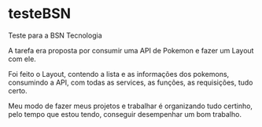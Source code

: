 # testeBSN

Teste para a BSN Tecnologia

A tarefa era proposta por consumir uma API de Pokemon e fazer um Layout com ele.

Foi feito o Layout, contendo a lista e as informações dos pokemons, consumindo a API, com todas as services, as funções, as requisições, tudo certo.

Meu modo de fazer meus projetos e trabalhar é organizando tudo certinho, pelo tempo que estou tendo, conseguir desempenhar um bom trabalho.
